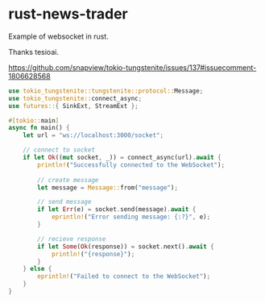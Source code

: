 # rust-news-trader

Example of websocket in rust.

Thanks tesioai.

https://github.com/snapview/tokio-tungstenite/issues/137#issuecomment-1806628568

```rust
use tokio_tungstenite::tungstenite::protocol::Message;
use tokio_tungstenite::connect_async;
use futures::{ SinkExt, StreamExt };

#[tokio::main]
async fn main() {
    let url = "ws://localhost:3000/socket";

    // connect to socket
    if let Ok((mut socket, _)) = connect_async(url).await {
        println!("Successfully connected to the WebSocket");
        
        // create message
        let message = Message::from("message");

        // send message
        if let Err(e) = socket.send(message).await {
            eprintln!("Error sending message: {:?}", e);
        }

        // recieve response
        if let Some(Ok(response)) = socket.next().await {
            println!("{response}");
        }
    } else {
        eprintln!("Failed to connect to the WebSocket");
    }
}
```
